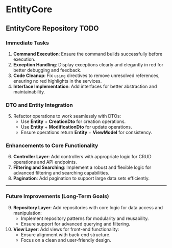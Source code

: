 # EntityCore

## EntityCore Repository TODO

### Immediate Tasks
1. **Command Execution**: Ensure the command builds successfully before execution.
2. **Exception Handling**: Display exceptions clearly and elegantly in red for better debugging and feedback.
3. **Code Cleanup**: Fix `using` directives to remove unresolved references, ensuring no red highlights in the services.
4. **Interface Implementation**: Add interfaces for better abstraction and maintainability.

### DTO and Entity Integration
5. Refactor operations to work seamlessly with DTOs:
   - Use **Entity** + **CreationDto** for creation operations.
   - Use **Entity** + **ModificationDto** for update operations.
   - Ensure operations return **Entity** + **ViewModel** for consistency.

### Enhancements to Core Functionality
6. **Controller Layer**: Add controllers with appropriate logic for CRUD operations and API endpoints.
7. **Filtering and Searching**: Implement a robust and flexible logic for advanced filtering and searching capabilities.
8. **Pagination**: Add pagination to support large data sets efficiently.

---

### Future Improvements (Long-Term Goals)
9. **Repository Layer**: Add repositories with core logic for data access and manipulation:
   - Implement repository patterns for modularity and reusability.
   - Ensure support for advanced querying and filtering.
10. **View Layer**: Add views for front-end functionality:
    - Ensure alignment with back-end structure.
    - Focus on a clean and user-friendly design.
